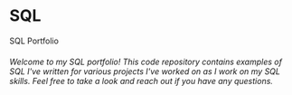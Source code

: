 # SQL
SQL Portfolio

###### Welcome to my SQL portfolio! This code repository contains examples of SQL I've written for various projects I've worked on as I work on my SQL skills. Feel free to take a look and reach out if you have any questions.
